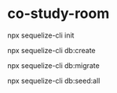 # co-study-room

npx sequelize-cli init 

npx sequelize-cli db:create

npx sequelize-cli db:migrate

npx sequelize-cli db:seed:all